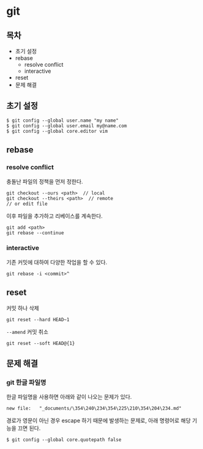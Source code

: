 # git

## 목차

- 초기 설정
- rebase
  - resolve conflict
  - interactive
- reset
- 문제 해결

## 초기 설정

```
$ git config --global user.name "my name"
$ git config --global user.email my@name.com
$ git config --global core.editor vim
```

## rebase

### resolve conflict

충돌난 파일의 정책을 먼저 정한다.

```
git checkout --ours <path>  // local
git checkout --theirs <path>  // remote
// or edit file
```

이후 파일을 추가하고 리베이스를 계속한다.

```
git add <path>
git rebase --continue
```

### interactive
기존 커밋에 대하여 다양한 작업을 할 수 있다.

```
git rebase -i <commit>^
```

## reset

커밋 하나 삭제
```
git reset --hard HEAD~1
```

`--amend` 커밋 취소
```
git reset --soft HEAD@{1}
```

## 문제 해결

### git 한글 파일명

한글 파일명을 사용하면 아래와 같이 나오는 문제가 있다.

```
new file:   "_documents/\354\240\234\354\225\210\354\204\234.md"
```

경로가 영문이 아닌 경우 escape 하기 때문에 발생하는 문제로, 아래 명령어로 해당 기능을 끄면 된다.

```
$ git config --global core.quotepath false
```
